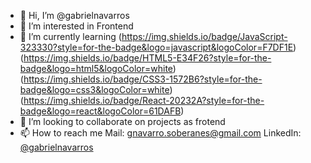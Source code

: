 - 👋 Hi, I’m @gabrielnavarros
- 👀 I’m interested in Frontend
- 🌱 I’m currently learning (https://img.shields.io/badge/JavaScript-323330?style=for-the-badge&logo=javascript&logoColor=F7DF1E)(https://img.shields.io/badge/HTML5-E34F26?style=for-the-badge&logo=html5&logoColor=white)(https://img.shields.io/badge/CSS3-1572B6?style=for-the-badge&logo=css3&logoColor=white)(https://img.shields.io/badge/React-20232A?style=for-the-badge&logo=react&logoColor=61DAFB)
- 💞️ I’m looking to collaborate on projects as frotend
- 📫 How to reach me 
      Mail: gnavarro.soberanes@gmail.com
      LinkedIn: [@gabrielnavarros](https://www.linkedin.com/in/gabrielnavarros/)

<!---
gabrielnavarros/gabrielnavarros is a ✨ special ✨ repository because its `README.md` (this file) appears on your GitHub profile.
You can click the Preview link to take a look at your changes.
--->
